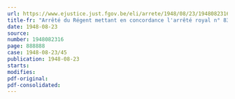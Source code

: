 ```yaml
---
url: https://www.ejustice.just.fgov.be/eli/arrete/1948/08/23/1948082316/justel
title-fr: "Arrêté du Régent mettant en concordance l'arrêté royal n° 83 du 28 novembre 1939 relatif à la recherche et à l'exploitation des roches bitumineuses, du pétrole et des gaz combustibles, avec la loi du 23 décembre 1946 portant création d'un Conseil d'Etat"
date: 1948-08-23
source:
number: 1948082316
page: 888888
case: 1948-08-23/45
publication: 1948-08-23
starts:
modifies:
pdf-original:
pdf-consolidated:
---
```


